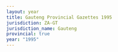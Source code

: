 ```yaml
---
layout: year
title: Gauteng Provincial Gazettes 1995
jurisdiction: ZA-GT
jurisdiction_name: Gauteng
provincial: true
year: "1995"
---
```

